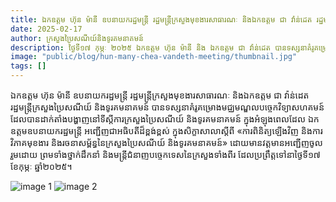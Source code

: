 ```yaml
---
title: ឯកឧត្តម ហ៊ុន ម៉ានី ឧបនាយករដ្ឋមន្ត្រី រដ្ឋមន្ត្រីក្រសួងមុខងារសាធារណៈ និងឯកឧត្តម ជា វ៉ាន់ដេត រដ្ឋមន្រ្តីក្រសួងប្រៃសណីយ៍ និងទូរគមនាគមន៍
date: 2025-02-17
author: ក្រសួងប្រៃសណីយ៍និងទូរគមនាគមន៍
description: ថ្ងៃទី១៧ កុម្ភៈ ២០២៥ ឯកឧត្តម ហ៊ុន ម៉ានី និង ឯកឧត្តម ជា វ៉ាន់ដេត បានទស្សនាគំរូគម្រោងមជ្ឈមណ្ឌលបច្ចេកវិទ្យាសហគមន៍ នៅក្រសួងប្រៃសណីយ៍ និងទូរគមនាគមន៍។ ព្រឹត្តិការណ៍នេះកើតឡើងក្នុងសិក្ខាសាលាពិនិត្យ និងវិភាគមុខងារ-រចនាសម្ព័ន្ធក្រសួង ក្រោមអធិបតីភាព ឯកឧត្តម ហ៊ុន ម៉ានី។
image: "public/blog/hun-many-chea-vandeth-meeting/thumbnail.jpg"
tags: []
---
```


ឯកឧត្តម ហ៊ុន ម៉ានី ឧបនាយករដ្ឋមន្ត្រី រដ្ឋមន្ត្រីក្រសួងមុខងារសាធារណៈ និងឯកឧត្តម ជា វ៉ាន់ដេត រដ្ឋមន្រ្តីក្រសួងប្រៃសណីយ៍ និងទូរគមនាគមន៍ បានទស្សនាគំរូគម្រោងមជ្ឈមណ្ឌលបច្ចេកវិទ្យាសហគមន៍ដែលបានដាក់តាំងបង្ហាញនៅទីស្តីការក្រសួងប្រៃសណីយ៍ និងទូរគមនាគមន៍ ក្នុងអំឡុងពេលដែល ឯកឧត្តមឧបនាយករដ្ឋមន្ត្រី អញ្ជើញជាអធិបតីដ៏ខ្ពង់ខ្ពស់ ក្នុងសិក្ខាសាលាស្តីពី «ការពិនិត្យឡើងវិញ និងការវិភាគមុខងារ និងរចនាសម្ព័ន្ធនៃក្រសួងប្រៃសណីយ៍ និងទូរគមនាគមន៍» ដោយមានវត្តមានអញ្ជើញចូលរួមដោយ ព្រមទាំងថ្នាក់ដឹកនាំ និងមន្ត្រីជំនាញបច្ចេកទេសនៃក្រសួងទាំងពីរ ដែលប្រព្រឹត្តទៅនាថ្ងៃទី១៧ ខែកុម្ភៈ ឆ្នាំ២០២៥។

![image 1](/blog/hun-many-chea-vandeth-meeting/image-1.jpg)
![image 2](/blog/hun-many-chea-vandeth-meeting/image-2.jpg)

